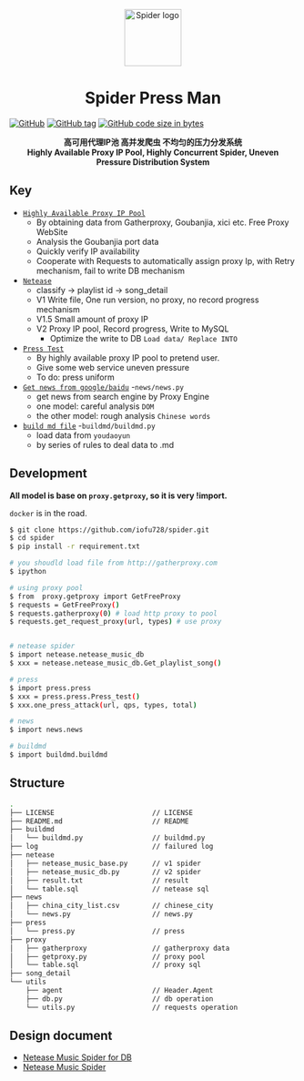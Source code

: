 <p align="center"><a href="https://wyydsb.xin" target="_blank" rel="noopener noreferrer"><img width="100" src="https://cdn.nlark.com/yuque/0/2018/jpeg/104214/1540358574166-46cbbfd2-69fa-4406-aba9-784bf65efdf9.jpeg" alt="Spider logo"></a></p>
<h1 align="center">Spider Press Man</h1>

[![GitHub](https://img.shields.io/github/license/iofu728/spider-press.svg?style=popout-square)](https://github.com/iofu728/spider-press/blob/master/LICENSE)
[![GitHub tag](https://img.shields.io/github/tag/iofu728/spider-press.svg?style=popout-square)](https://github.com/iofu728/spider-press/releases)
[![GitHub code size in bytes](https://img.shields.io/github/languages/code-size/iofu728/spider-press.svg?style=popout-square)](https://github.com/iofu728/spider-press)

<div align="center"><strong>高可用代理IP池 高并发爬虫 不均匀的压力分发系统 </strong></div>
<div align="center"><strong>Highly Available Proxy IP Pool, Highly Concurrent Spider, Uneven Pressure Distribution System</strong></div>

## Key

* <u>`Highly Available Proxy IP Pool`</u>
  + By obtaining data from Gatherproxy, Goubanjia, xici etc. Free Proxy WebSite
  + Analysis the Goubanjia port data
  + Quickly verify IP availability
  + Cooperate with Requests to automatically assign proxy Ip, with Retry mechanism, fail to write DB mechanism
* <u>`Netease`</u>
  + classify -> playlist id -> song_detail
  + V1 Write file, One run version, no proxy, no record progress mechanism
  + V1.5 Small amount of proxy IP
  + V2 Proxy IP pool, Record progress, Write to MySQL
    - Optimize the write to DB `Load data/ Replace INTO`
* <u>`Press Test`</u>
  + By highly available proxy IP pool to pretend user.
  + Give some web service uneven pressure
  + To do: press uniform
* <u>`Get news from google/baidu`</u> -`news/news.py`
  + get news from search engine by Proxy Engine
  + one model: careful analysis `DOM`
  + the other model: rough analysis `Chinese words`
* <u>`build md file`</u> -`buildmd/buildmd.py`
  + load data from `youdaoyun`
  + by series of rules to deal data to .md

## Development

**All model is base on `proxy.getproxy`, so it is very !import.**

`docker` is in the road.

```bash
$ git clone https://github.com/iofu728/spider.git
$ cd spider
$ pip install -r requirement.txt

# you shoudld load file from http://gatherproxy.com
$ ipython

# using proxy pool
$ from  proxy.getproxy import GetFreeProxy
$ requests = GetFreeProxy()
$ requests.gatherproxy(0) # load http proxy to pool
$ requests.get_request_proxy(url, types) # use proxy


# netease spider
$ import netease.netease_music_db
$ xxx = netease.netease_music_db.Get_playlist_song()

# press
$ import press.press
$ xxx = press.press.Press_test()
$ xxx.one_press_attack(url, qps, types, total)

# news
$ import news.news

# buildmd
$ import buildmd.buildmd
```

## Structure
```bash
.
├── LICENSE                        // LICENSE
├── README.md                      // README
├── buildmd
│   └── buildmd.py                 // buildmd.py
├── log                            // failured log
├── netease
│   ├── netease_music_base.py      // v1 spider
│   ├── netease_music_db.py        // v2 spider
│   ├── result.txt                 // result
│   └── table.sql                  // netease sql
├── news
│   ├── china_city_list.csv        // chinese_city
│   └── news.py                    // news.py
├── press
│   └── press.py                   // press
├── proxy
│   ├── gatherproxy                // gatherproxy data
│   ├── getproxy.py                // proxy pool
│   └── table.sql                  // proxy sql
├── song_detail
└── utils
    ├── agent                      // Header.Agent
    ├── db.py                      // db operation
    └── utils.py                   // requests operation
```

## Design document
* [Netease Music Spider for DB](https://wyydsb.xin/other/neteasedb.html)
* [Netease Music Spider](https://wyydsb.xin/other/netease.html)

